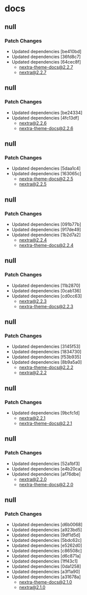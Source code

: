 # docs

## null

### Patch Changes

- Updated dependencies [be410bd]
- Updated dependencies [36fd8c7]
- Updated dependencies [64cec8f]
  - nextra-theme-docs@2.2.7
  - nextra@2.2.7

## null

### Patch Changes

- Updated dependencies [be24334]
- Updated dependencies [4fc13df]
  - nextra@2.2.6
  - nextra-theme-docs@2.2.6

## null

### Patch Changes

- Updated dependencies [5daa1c4]
- Updated dependencies [163065c]
  - nextra-theme-docs@2.2.5
  - nextra@2.2.5

## null

### Patch Changes

- Updated dependencies [091b77b]
- Updated dependencies [917de49]
- Updated dependencies [1b2d7a2]
  - nextra@2.2.4
  - nextra-theme-docs@2.2.4

## null

### Patch Changes

- Updated dependencies [11b2870]
- Updated dependencies [0cab136]
- Updated dependencies [cd0cc63]
  - nextra@2.2.3
  - nextra-theme-docs@2.2.3

## null

### Patch Changes

- Updated dependencies [3145f53]
- Updated dependencies [1834730]
- Updated dependencies [f53b935]
- Updated dependencies [8b9a5a0]
  - nextra-theme-docs@2.2.2
  - nextra@2.2.2

## null

### Patch Changes

- Updated dependencies [9bcfc1d]
  - nextra@2.2.1
  - nextra-theme-docs@2.2.1

## null

### Patch Changes

- Updated dependencies [52a1bf3]
- Updated dependencies [e4b20ca]
- Updated dependencies [af76dbe]
  - nextra@2.2.0
  - nextra-theme-docs@2.2.0

## null

### Patch Changes

- Updated dependencies [d6b0068]
- Updated dependencies [a923bd5]
- Updated dependencies [9df1d5d]
- Updated dependencies [5bdc62c]
- Updated dependencies [e5262d0]
- Updated dependencies [c86508c]
- Updated dependencies [d6c871a]
- Updated dependencies [1ff43c1]
- Updated dependencies [0da1258]
- Updated dependencies [a3f1a90]
- Updated dependencies [a31678a]
  - nextra-theme-docs@2.1.0
  - nextra@2.1.0
